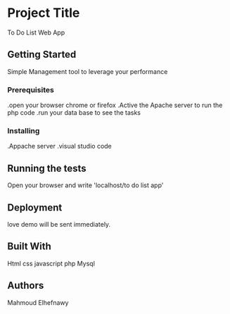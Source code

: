 # Project Title

To Do List Web App  

## Getting Started
Simple Management tool to leverage your performance 
### Prerequisites
.open your browser chrome or firefox 
.Active the Apache server to run the php code 
.run your data base to see the tasks 

### Installing

.Appache server 
.visual studio code

## Running the tests

Open your browser and write 'localhost/to do list app'

## Deployment

love demo will be sent immediately.

## Built With

Html 
css 
javascript 
php
Mysql

## Authors
Mahmoud Elhefnawy 
